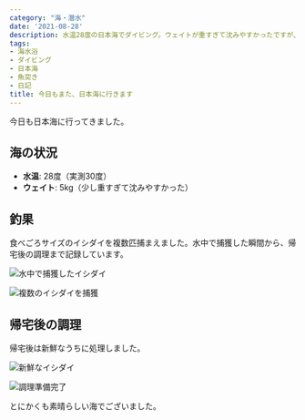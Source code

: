 ```yaml
---
category: "海・潜水"
date: '2021-08-28'
description: 水温28度の日本海でダイビング。ウェイトが重すぎて沈みやすかったですが、食べごろサイズの石モノを2匹捕獲。
tags:
- 海水浴
- ダイビング
- 日本海
- 魚突き
- 日記
title: 今日もまた、日本海に行きます
---
```



今日も日本海に行ってきました。

## 海の状況
- **水温**: 28度（実測30度）
- **ウェイト**: 5kg（少し重すぎて沈みやすかった）

## 釣果

食べごろサイズのイシダイを複数匹捕まえました。水中で捕獲した瞬間から、帰宅後の調理まで記録しています。

![水中で捕獲したイシダイ](https://lh3.googleusercontent.com/pw/AP1GczP7ri4D2x5TimYq59pPbuySWm5dNkmEK_mKKUmmwPI1hLxiYm1ptpvMiQcqeNlGPWz4FS3rIc_z8RA_RDR6ito5-74PiFxDopeMpShN4E6OZWMx9Y5w55Spyj8rJHKkFJltSxtsvjdUqKfC7Eesh9unVw=s800-no-gm?authuser=0)

![複数のイシダイを捕獲](https://lh3.googleusercontent.com/pw/AP1GczNWWyrMlLjq6cq3gUvI11gDfksIY_mONqvs4vo9qrxug0duUL-mj4f_uk6vWaFUgRp3M1qhugPdPMQGdwhFCqAo9KrtCi56yoEwHmIhQnvvsWx__OuhUeq-hIhl6Zha_E-r99Tvmvc7bjVC1mY4oJ_tcA=s800-no-gm?authuser=0)

## 帰宅後の調理

帰宅後は新鮮なうちに処理しました。

![新鮮なイシダイ](https://lh3.googleusercontent.com/pw/AP1GczPXzVmuBtuQ96EueCRi4hdFlD0xM8JXSF8QABLxsQT1w4CUW7aktUbzoD8lzYMgCI3qdjsDjchjY4CrDvBnRWhmEaqWDcNt-IawZf67JjeXx7F3bqXfTuNzsN87BDDtsR_BAjQq8Dxrm5v75ghzhExYNw=s800-no-gm?authuser=0)

![調理準備完了](https://lh3.googleusercontent.com/pw/AP1GczPDSIsUMe2HtXBFevZPhAoA6Vj0saIWBpoW9EF362JqsBvqGbanvKjVkaSTDJtHbBdnS2oUKwZbMAxdHvlJ27SUeoQyXJh4TGycYjSG7Rj5fA4ToCvUnyv_wHvWLx15rJZYrq3eNrf4KVMWCQSeyVUkjg=s800-no-gm?authuser=0)

とにかくも素晴らしい海でございました。